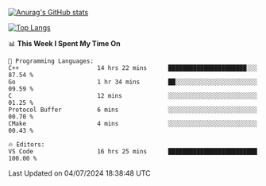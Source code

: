 [![Anurag's GitHub stats](https://github-readme-stats.vercel.app/api?username=wugouzi&count_private=true)](https://github.com/anuraghazra/github-readme-stats)

[![Top Langs](https://github-readme-stats.vercel.app/api/top-langs/?username=wugouzi&layout=compact&count_private=true&hide=html)](https://github.com/anuraghazra/github-readme-stats)

<!--START_SECTION:waka-->
📊 **This Week I Spent My Time On** 

```text
💬 Programming Languages: 
C++                      14 hrs 22 mins      ██████████████████████░░░   87.54 % 
Go                       1 hr 34 mins        ██░░░░░░░░░░░░░░░░░░░░░░░   09.59 % 
C                        12 mins             ░░░░░░░░░░░░░░░░░░░░░░░░░   01.25 % 
Protocol Buffer          6 mins              ░░░░░░░░░░░░░░░░░░░░░░░░░   00.70 % 
CMake                    4 mins              ░░░░░░░░░░░░░░░░░░░░░░░░░   00.43 % 

🔥 Editors: 
VS Code                  16 hrs 25 mins      █████████████████████████   100.00 % 
```


 Last Updated on 04/07/2024 18:38:48 UTC
<!--END_SECTION:waka-->

<!--
**wugouzi/wugouzi** is a ✨ _special_ ✨ repository because its `README.md` (this file) appears on your GitHub profile.

Here are some ideas to get you started:

- 🔭 I’m currently working on ...
- 🌱 I’m currently learning ...
- 👯 I’m looking to collaborate on ...
- 🤔 I’m looking for help with ...
- 💬 Ask me about ...
- 📫 How to reach me: ...
- 😄 Pronouns: ...
- ⚡ Fun fact: ...
-->
